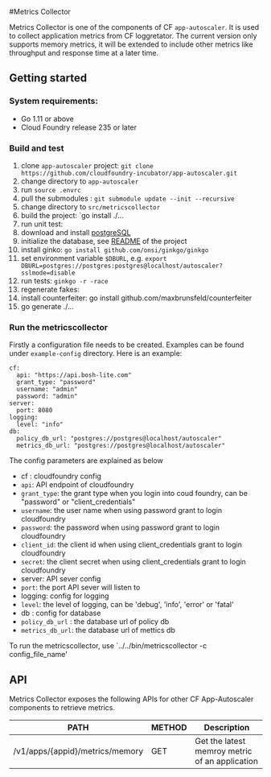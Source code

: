 #Metrics Collector

Metrics Collector is one of the components of CF `app-autoscaler`. It is used to collect application metrics from CF loggretator. The current version only supports memory metrics, it will be extended to include other metrics like throughput and response time at a later time.

## Getting started

### System requirements:

* Go 1.11 or above
* Cloud Foundry release 235 or later

### Build and test

1. clone `app-autoscaler` project: `git clone https://github.com/cloudfoundry-incubator/app-autoscaler.git`
1. change directory to `app-autoscaler`
1. run `source .envrc`
1. pull the submodules : `git submodule update --init --recursive`
1. change directory to `src/metricscollector`
1. build the project: `go install ./...
1. run unit test:
  1. download and install [postgreSQL][a]
  1. initialize the database, see [README][b] of the project
  1. install ginko: `go install github.com/onsi/ginkgo/ginkgo`
  1. set environment variable `$DBURL`, e.g. `export DBURL=postgres://postgres:postgres@localhost/autoscaler?sslmode=disable`
  1. run tests: `ginkgo -r -race`
1. regenerate fakes:
  1. install counterfeiter: go install github.com/maxbrunsfeld/counterfeiter
  1. go generate ./...

### Run the metricscollector

Firstly a configuration file needs to be created. Examples can be found under `example-config` directory. Here is an example:

```
cf:
  api: "https://api.bosh-lite.com"
  grant_type: "password"
  username: "admin"
  password: "admin"
server:
  port: 8080
logging:
  level: "info"
db:
  policy_db_url: "postgres://postgres@localhost/autoscaler" 
  metrics_db_url: "postgres://postgres@localhost/autoscaler"
```


The config parameters are explained as below

* cf : cloudfoundry config
 * `api`: API endpoint of cloudfoundry
 * `grant_type`: the grant type when you login into coud foundry, can be "password" or "client_credentials"
 * `username`: the user name when using password grant to login cloudfoundry
 * `password`: the password when using password grant to login cloudfoundry
 * `client_id`: the client id when using client_credentials grant to login cloudfoundry
 * `secret`: the client secret when using client_credentials grant to login cloudfoundry
* server: API sever config
 * `port`: the port API sever will listen to
* logging: config for logging
 * `level`: the level of logging, can be 'debug', 'info', 'error' or 'fatal'
* db : config for database
 * `policy_db_url` : the database url of policy db
 * `metrics_db_url`: the database url of mettics db

To run the metricscollector, use `../../bin/metricscollector -c config_file_name'

## API

Metrics Collector exposes the following APIs for other CF App-Autoscaler components to retrieve metrics.

| PATH                      | METHOD  | Description                              |
|---------------------------|---------|------------------------------------------|
| /v1/apps/{appid}/metrics/memory | GET | Get the latest memroy metric of an application |

[a]: https://www.postgresql.org/download/
[b]: ../../README.md
